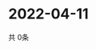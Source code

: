 # 2022-04-11
  共 0条

  <!-- BEGIN -->
  <!-- 最后更新时间Mon Apr 11 2022 02:38:46 GMT+0000 (Coordinated Universal Time) -->
  
  <!-- END -->
  
  